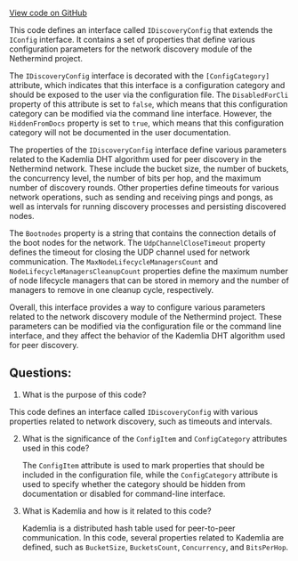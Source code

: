 [View code on GitHub](https://github.com/nethermindeth/nethermind/Nethermind.Network.Discovery/IDiscoveryConfig.cs)

This code defines an interface called `IDiscoveryConfig` that extends the `IConfig` interface. It contains a set of properties that define various configuration parameters for the network discovery module of the Nethermind project. 

The `IDiscoveryConfig` interface is decorated with the `[ConfigCategory]` attribute, which indicates that this interface is a configuration category and should be exposed to the user via the configuration file. The `DisabledForCli` property of this attribute is set to `false`, which means that this configuration category can be modified via the command line interface. However, the `HiddenFromDocs` property is set to `true`, which means that this configuration category will not be documented in the user documentation.

The properties of the `IDiscoveryConfig` interface define various parameters related to the Kademlia DHT algorithm used for peer discovery in the Nethermind network. These include the bucket size, the number of buckets, the concurrency level, the number of bits per hop, and the maximum number of discovery rounds. Other properties define timeouts for various network operations, such as sending and receiving pings and pongs, as well as intervals for running discovery processes and persisting discovered nodes.

The `Bootnodes` property is a string that contains the connection details of the boot nodes for the network. The `UdpChannelCloseTimeout` property defines the timeout for closing the UDP channel used for network communication. The `MaxNodeLifecycleManagersCount` and `NodeLifecycleManagersCleanupCount` properties define the maximum number of node lifecycle managers that can be stored in memory and the number of managers to remove in one cleanup cycle, respectively.

Overall, this interface provides a way to configure various parameters related to the network discovery module of the Nethermind project. These parameters can be modified via the configuration file or the command line interface, and they affect the behavior of the Kademlia DHT algorithm used for peer discovery.
## Questions: 
 1. What is the purpose of this code?
   
   This code defines an interface called `IDiscoveryConfig` with various properties related to network discovery, such as timeouts and intervals.

2. What is the significance of the `ConfigItem` and `ConfigCategory` attributes used in this code?
   
   The `ConfigItem` attribute is used to mark properties that should be included in the configuration file, while the `ConfigCategory` attribute is used to specify whether the category should be hidden from documentation or disabled for command-line interface.

3. What is Kademlia and how is it related to this code?
   
   Kademlia is a distributed hash table used for peer-to-peer communication. In this code, several properties related to Kademlia are defined, such as `BucketSize`, `BucketsCount`, `Concurrency`, and `BitsPerHop`.